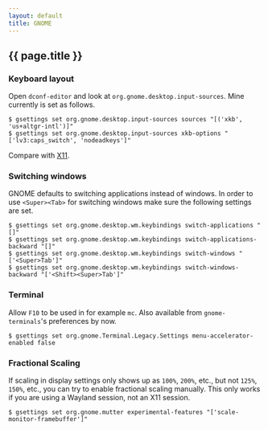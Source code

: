 ```yaml
---
layout: default
title: GNOME
---
```


## {{ page.title }}

### Keyboard layout

Open `dconf-editor` and look at `org.gnome.desktop.input-sources`. Mine
currently is set as follows.

    $ gsettings set org.gnome.desktop.input-sources sources "[('xkb', 'us+altgr-intl')]"
    $ gsettings set org.gnome.desktop.input-sources xkb-options "['lv3:caps_switch', 'nodeadkeys']"

Compare with [X11](/notes/x11/).

### Switching windows

GNOME defaults to switching applications instead of windows.
In order to use `<Super><Tab>` for switching windows make sure the following
settings are set.

    $ gsettings set org.gnome.desktop.wm.keybindings switch-applications "[]"
    $ gsettings set org.gnome.desktop.wm.keybindings switch-applications-backward "[]"
    $ gsettings set org.gnome.desktop.wm.keybindings switch-windows "['<Super>Tab']"
    $ gsettings set org.gnome.desktop.wm.keybindings switch-windows-backward "['<Shift><Super>Tab']"

### Terminal

Allow `F10` to be used in for example `mc`.
Also available from `gnome-terminals`'s preferences by now.

    $ gsettings set org.gnome.Terminal.Legacy.Settings menu-accelerator-enabled false

### Fractional Scaling

If scaling in display settings only shows up as `100%`, `200%`, etc., but not
`125%`, `150%`, etc., you can try to enable fractional scaling manually.
This only works if you are using a Wayland session, not an X11 session.

    $ gsettings set org.gnome.mutter experimental-features "['scale-monitor-framebuffer']"
